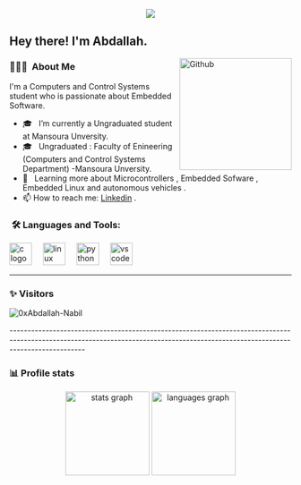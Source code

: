 <p align="center"><img src="https://i.imgur.com/A6bWGFl.gif"/></p>
<h2> Hey there! I'm Abdallah.</h2>
<img width="200" align="right" alt="Github" src="https://user-images.githubusercontent.com/48678280/88862734-4903af80-d201-11ea-968b-9c939d88a37c.gif" />
<h3> 👨🏻‍💻 &nbsp;About Me </h3>

I'm a Computers and Control Systems student who is passionate about Embedded Software.

- 🎓 &nbsp; I’m currently a Ungraduated student at Mansoura Unversity.
- 🎓 &nbsp; Ungraduated : Faculty of Enineering (Computers and Control Systems Department) -Mansoura Unversity.
- 🌱 &nbsp; Learning more about Microcontrollers , Embedded Sofware , Embedded Linux and autonomous vehicles . 
- 📫 How to reach me: [Linkedin](https://www.linkedin.com/in/abdallah-nabil-126b9b23b/) .

<h3>  &nbsp;🛠️ Languages and Tools:</h3>

<div align="left">
  <img src="https://cdn.jsdelivr.net/gh/devicons/devicon/icons/c/c-original.svg" height="40" alt="c logo"  />
  <img width="12" />
  <img src="https://cdn.jsdelivr.net/gh/devicons/devicon/icons/linux/linux-original.svg" height="40" alt="linux logo"  />
  <img width="12" />
  <img src="https://cdn.jsdelivr.net/gh/devicons/devicon/icons/python/python-original.svg" height="40" alt="python logo"  />
  <img width="12" />
  <img src="https://cdn.jsdelivr.net/gh/devicons/devicon/icons/vscode/vscode-original.svg" height="40" alt="vscode logo"  />
</div>

---------------------------------------------------------------------------------------------------------------------------------------------------------------------------------
### ✨ Visitors 
<p align="left"> <img src="https://komarev.com/ghpvc/?username=Mahmoud-Karem" alt="0xAbdallah-Nabil" /> </p>
---------------------------------------------------------------------------------------------------------------------------------------------------------------------------------

### 📊 Profile stats
<div align="center">
  <img src="https://github-readme-stats.vercel.app/api?username=0xAbdallah-Nabil&hide_title=false&hide_rank=false&show_icons=true&include_all_commits=true&count_private=true&disable_animations=false&theme=dracula&locale=en&hide_border=false" height="150" alt="stats graph"  />
  <img src="https://github-readme-stats.vercel.app/api/top-langs?username=0xAbdallah-Nabil&locale=en&hide_title=false&layout=compact&card_width=320&langs_count=5&theme=dracula&hide_border=false" height="150" alt="languages graph"  />
</div>
